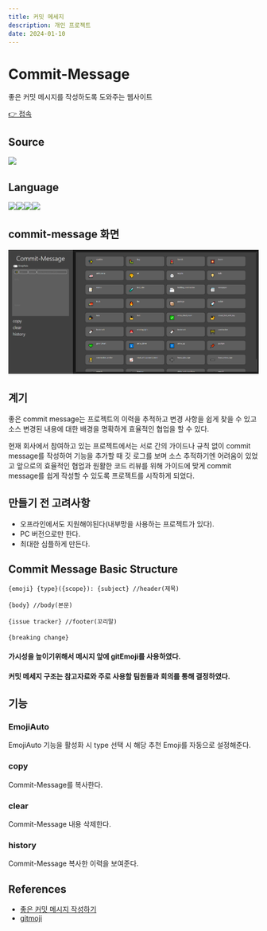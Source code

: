 ```yaml
---
title: 커밋 메세지
description: 개인 프로젝트
date: 2024-01-10
---
```


# Commit-Message 

좋은 커밋 메시지를 작성하도록 도와주는 웹사이트
<div>
    <a href="https://kwonyongjun1.github.io/commit-message/">
    👉 접속 
    </a>
</div>


## Source
<div style= "display: inline-flex;">
<a href="https://github.com/kwonyongjun1/commit-message"><img src="https://img.shields.io/badge/GitHub-181717?style=flat&logo=GitHub&logoColor=white&link=https://github.com/kwonyongjun1/commit-message"/></a>
</div>





## Language
<div style="display: inline-flex;">
<img src="https://img.shields.io/badge/JavaScript-F7DF1E?style=flat&logo=JavaScript&logoColor=black "/>
<img src="https://img.shields.io/badge/React-61DAFB?style=flat&logo=React&logoColor=black "/>
<img src="https://img.shields.io/badge/css3-1572B6?style=flat&logo=css3&logoColor=white "/>
<img src="https://img.shields.io/badge/Sass-CC6699?style=flat&logo=Sass&logoColor=white "/>
</div>



## commit-message 화면 
![Alt text](image.png)


## 계기
좋은 commit message는 프로젝트의 이력을 추적하고 변경 사항을 쉽게 찾을 수 있고 소스 변경된 내용에 대한 배경을 명확하게  효율적인 협업을 할 수 있다.


현재 회사에서 참여하고 있는 프로젝트에서는 서로 간의 가이드나 규칙 없이 commit message를 작성하여 기능을 추가할 때 깃 로그를 보며 소스 추적하기엔 어려움이 있었고
앞으로의 효율적인 협업과 원활한 코드 리뷰를 위해 가이드에 맞게 commit message를 쉽게 작성할 수 있도록 프로젝트를 시작하게 되었다.

## 만들기 전 고려사항
- 오프라인에서도 지원해야된다(내부망을 사용하는 프로젝트가 있다).
- PC 버전으로만 한다.
- 최대한 심플하게 만든다.


## Commit Message Basic Structure
```
{emoji} {type}({scope}): {subject} //header(제목)
​
{body} //body(본문)
​
{issue tracker} //footer(꼬리말)

{breaking change}
```
#### 가시성을 높이기위해서 메시지 앞에 gitEmoji를 사용하였다.
#### 커밋 메세지 구조는 참고자료와 주로 사용할 팀원들과 회의를 통해 결정하였다.

## 기능
### EmojiAuto
EmojiAuto 기능을 활성화 시 type 선택 시 해당 추천 Emoji를 자동으로 설정해준다.
### copy 
Commit-Message를 복사한다.
### clear
Commit-Message 내용 삭제한다.
### history
Commit-Message 복사한 이력을 보여준다.

## References
- [좋은 커밋 메시지 작성하기](https://github.com/sj960126/Commit-message)
- [gitmoji](https://gitmoji.dev/)

